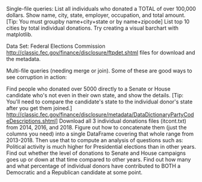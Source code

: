 Single-file queries:
List all individuals who donated a TOTAL of over 100,000 dollars. Show name, city, state, employer, occupation, and total amount. [Tip: You must groupby name+city+state or by name+zipcode]
List top 10 cities by total individual donations. Try creating a visual barchart with matplotlib.


Data Set: Federal Elections Commission
http://classic.fec.gov/finance/disclosure/ftpdet.shtml files for download and the metadata.


Multi-file queries (needing merge or join). Some of these are good ways to see corruption in action:

Find people who donated over 5000 directly to a Senate or House candidate who's not even in their own state, and show the details. [Tip: You'll need to compare the candidate's state to the individual donor's state after you get them joined.] http://classic.fec.gov/finance/disclosure/metadata/DataDictionaryPartyCodeDescriptions.shtml]
Download all 3 individual donations files (itcont.txt) from 2014, 2016, and 2018. Figure out how to concatenate them (just the columns you need) into a single DataFrame covering that whole range from 2013-2018. Then use that to compute an analysis of questions such as:
Political activity is much higher for Presidential elections than in other years. Find out whether the level of donations to Senate and House campaigns goes up or down at that time compared to other years.
Find out how many and what percentage of individual donors have contributed to BOTH a Democratic and a Republican candidate at some point.
